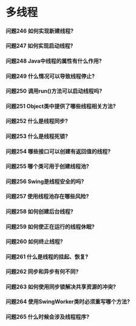 多线程
========
#### 问题246 如何实现新建线程?
#### 问题247 如何实现启动线程?
#### 问题248 Java中线程的属性有什么作用?
#### 问题249 什么情况可以导致线程停止?
#### 问题250 调用run()方法可以启动线程吗?
#### 问题251 Object类中提供了哪些线程相关方法?
#### 问题252 什么是线程同步?
#### 问题253 什么是线程死锁?
#### 问题254 哪些接口可以创建有返回值的线程?
#### 问题255 哪个类可用于创建线程池?
#### 问题256 Swing是线程安全的吗?
#### 问题257 使用线程池存在哪些风险?
#### 问题258 如何创建后台线程?
#### 问题259 如何使正在运行的线程休眠?
#### 问题260 如何终止线程?
#### 问题261 什么是线程的挂起、恢复?
#### 问题262 同步和异步有何不同?
#### 问题263 如何使用同步锁解决共享资源的冲突?
#### 问题264 使用SwingWorker类时必须重写哪个方法?
#### 问题265 什么时候会涉及线程程序?












